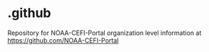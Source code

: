 # .github

Repository for NOAA-CEFI-Portal organization level information at https://github.com/NOAA-CEFI-Portal
